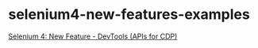 # selenium4-new-features-examples
[Selenium 4: New Feature - DevTools (APIs for CDP)](https://github.com/AshisRaj/Documents/blob/main/Selenium%204_%20New%20Feature%20-%20DevTools%20(APIs%20for%20CDP).pdf)
